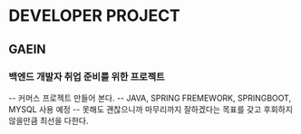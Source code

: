 # DEVELOPER PROJECT
## GAEIN
### 백엔드 개발자 취업 준비를 위한 프로젝트 

-- 커머스 프로젝트 만들어 본다.
-- JAVA, SPRING FREMEWORK, SPRINGBOOT, MYSQL 사용 예정
-- 못해도 괜찮으니까 마무리까지 잘하겠다는 목표를 갖고 후회하지 않을만큼 최선을 다한다.
